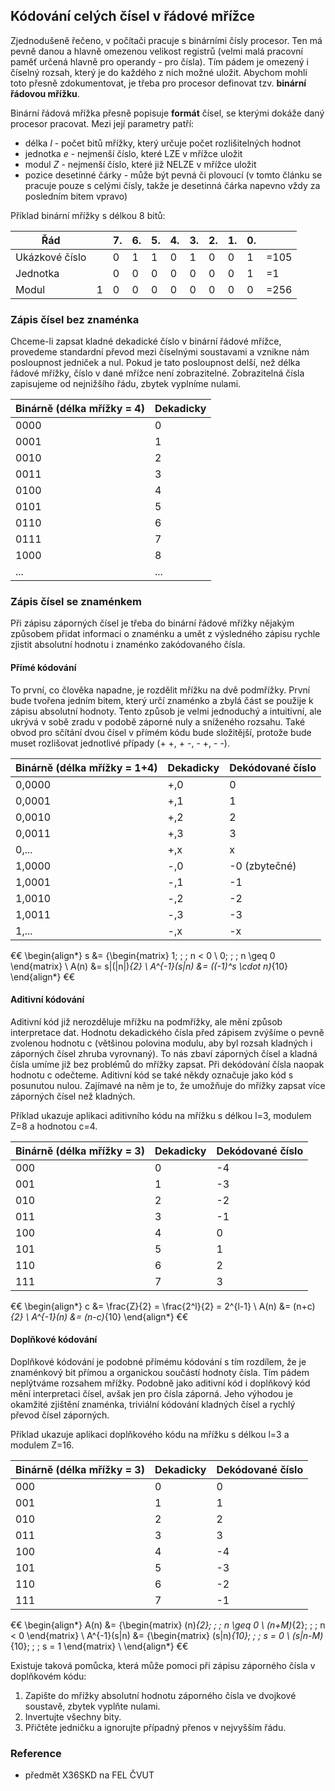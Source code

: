 ## Kódování celých čísel v řádové mřížce

Zjednodušeně řečeno, v počítači pracuje s binárními čísly procesor. Ten má pevně danou a hlavně omezenou velikost registrů (velmi malá pracovní paměť určená hlavně pro operandy - pro čísla). Tím pádem je omezený i číselný rozsah, který je do každého z nich možné uložit. Abychom mohli toto přesně zdokumentovat, je třeba pro procesor definovat tzv. **binární řádovou mřížku**.

Binární řádová mřížka přesně popisuje **formát** čísel, se kterými dokáže daný procesor pracovat. Mezi její parametry patří:

* délka *l* - počet bitů mřížky, který určuje počet rozlišitelných hodnot
* jednotka *e* - nejmenší číslo, které LZE v mřížce uložit
* modul *Z* - nejmenší číslo, které již NELZE v mřížce uložit
* pozice desetinné čárky - může být pevná či plovoucí (v tomto článku se pracuje pouze s celými čísly, takže je desetinná čárka napevno vždy za posledním bitem vpravo)

Příklad binární mřížky s délkou 8 bitů:

| Řád || 7. | 6. | 5. | 4. | 3. | 2. | 1. | 0. ||
|---|---|---|---|---|---|---|---|---|---|---
| Ukázkové číslo || 0 | 1 | 1 | 0 | 1 | 0 | 0 | 1 | =105
| Jednotka || 0 | 0 | 0 | 0 | 0 | 0 | 0 | 1 | =1
| Modul | 1 | 0 | 0 | 0 | 0 | 0 | 0 | 0 | 0 | =256

### Zápis čísel bez znaménka

Chceme-li zapsat kladné dekadické číslo v binární řádové mřížce, provedeme standardní převod mezi číselnými soustavami a vznikne nám posloupnost jedniček a nul. Pokud je tato posloupnost delší, než délka řádové mřížky, číslo v dané mřížce není zobrazitelné. Zobrazitelná čísla zapisujeme od nejnižšího řádu, zbytek vyplníme nulami.

| Binárně (délka mřížky = 4) | Dekadicky
|---|---
| 0000 | 0
| 0001 | 1
| 0010 | 2
| 0011 | 3
| 0100 | 4
| 0101 | 5
| 0110 | 6
| 0111 | 7
| 1000 | 8
| ... | ...

### Zápis čísel se znaménkem

Při zápisu záporných čísel je třeba do binární řádové mřížky nějakým způsobem přidat informaci o znaménku a umět z výsledného zápisu rychle zjistit absolutní hodnotu i znaménko zakódovaného čísla.

#### Přímé kódování

To první, co člověka napadne, je rozdělit mřížku na dvě podmřížky. První bude tvořena jedním bitem, který určí znaménko a zbylá část se použije k zápisu absolutní hodnoty. Tento způsob je velmi jednoduchý a intuitivní, ale ukrývá v sobě zradu v podobě záporné nuly a sníženého rozsahu. Také obvod pro sčítání dvou čísel v přímém kódu bude složitější, protože bude muset rozlišovat jednotlivé případy (+ +, + -, - +, - -).

| Binárně (délka mřížky = 1+4) | Dekadicky | Dekódované číslo
|---|---|---
| 0,0000 | +,0 | 0
| 0,0001 | +,1 | 1
| 0,0010 | +,2 | 2
| 0,0011 | +,3 | 3
| 0,... | +,x | x
| 1,0000 | -,0 | -0 (zbytečné)
| 1,0001 | -,1 | -1
| 1,0010 | -,2 | -2
| 1,0011 | -,3 | -3
| 1,... | -,x | -x

€€
\begin{align*} 
s &= \{\begin{matrix} 1; \; \; n < 0 \\ 
0; \; \; n \geq 0 \end{matrix} \\ 
A(n) &= s\|(|n|)_{2} \\ 
A^{-1}(s\|n) &= ((-1)^s \cdot n)_{10} 
\end{align*} 
€€

#### Aditivní kódování

Aditivní kód již nerozděluje mřížku na podmřížky, ale mění způsob interpretace dat. Hodnotu dekadického čísla před zápisem zvýšíme o pevně zvolenou hodnotu c (většinou polovina modulu, aby byl rozsah kladných i záporných čísel zhruba vyrovnaný). To nás zbaví záporných čísel a kladná čísla umíme již bez problémů do mřížky zapsat. Při dekódování čísla naopak hodnotu c odečteme. Aditivní kód se také někdy označuje jako kód s posunutou nulou. Zajímavé na něm je to, že umožňuje do mřížky zapsat více záporných čísel než kladných.

Příklad ukazuje aplikaci aditivního kódu na mřížku s délkou l=3, modulem Z=8 a hodnotou c=4.

| Binárně (délka mřížky = 3) | Dekadicky | Dekódované číslo
|---|---|---
| 000 | 0 | -4
| 001 | 1 | -3
| 010 | 2 | -2
| 011 | 3 | -1
| 100 | 4 | 0
| 101 | 5 | 1
| 110 | 6 | 2
| 111 | 7 | 3

€€
\begin{align*} 
c &= \frac{Z}{2} = \frac{2^l}{2} = 2^{l-1} \\ 
A(n) &= (n+c)_{2} \\ 
A^{-1}(n) &= (n-c)_{10} 
\end{align*} 
€€

#### Doplňkové kódování

Doplňkové kódování je podobné přímému kódování s tím rozdílem, že je znaménkový bit přímou a organickou součástí hodnoty čísla. Tím pádem neplýtváme rozsahem mřížky. Podobně jako aditivní kód i doplňkový kód mění interpretaci čísel, avšak jen pro čísla záporná. Jeho výhodou je okamžité zjištění znaménka, triviální kódování kladných čísel a rychlý převod čísel záporných.

Příklad ukazuje aplikaci doplňkového kódu na mřížku s délkou l=3 a modulem Z=16.

| Binárně (délka mřížky = 3) | Dekadicky | Dekódované číslo
|---|---|---
| 000 | 0 | 0
| 001 | 1 | 1
| 010 | 2 | 2
| 011 | 3 | 3
| 100 | 4 | -4
| 101 | 5 | -3
| 110 | 6 | -2
| 111 | 7 | -1

€€
\begin{align*} 
A(n) &= \{\begin{matrix} (n)_{2}; \; \; n \geq 0 \\ 
(n+M)_{2}; \; \; n < 0 \end{matrix} \\ 
A^{-1}(s\|n) &= \{\begin{matrix} (s\|n)_{10}; \; \; s = 0 \\
(s\|n-M)_{10}; \; \; s = 1 \end{matrix} \\ 
\end{align*}
€€

Existuje taková pomůcka, která může pomoci při zápisu záporného čísla v doplňkovém kódu:

1. Zapište do mřížky absolutní hodnotu záporného čísla ve dvojkové soustavě, zbytek vyplňte nulami.
1. Invertujte všechny bity.
1. Přičtěte jedničku a ignorujte případný přenos v nejvyšším řádu.

### Reference

- předmět X36SKD na FEL ČVUT